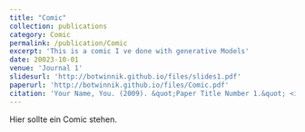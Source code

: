 ```yaml
---
title: "Comic"
collection: publications
category: Comic
permalink: /publication/Comic
excerpt: 'This is a comic I ve done with generative Models'
date: 20023-10-01
venue: 'Journal 1'
slidesurl: 'http://botwinnik.github.io/files/slides1.pdf'
paperurl: 'http://botwinnik.github.io/files/Comic.pdf'
citation: 'Your Name, You. (2009). &quot;Paper Title Number 1.&quot; <i>Journal 1</i>. 1(1).'
---
```


Hier sollte ein Comic stehen.